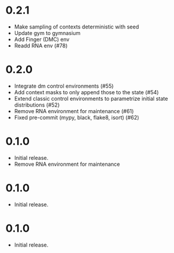 # 0.2.1
- Make sampling of contexts deterministic with seed
- Update gym to gymnasium
- Add Finger (DMC) env
- Readd RNA env (#78)

# 0.2.0
- Integrate dm control environments (#55)
- Add context masks to only append those to the state (#54)
- Extend classic control environments to parametrize initial state distributions (#52)
- Remove RNA environment for maintenance (#61)
- Fixed pre-commit (mypy, black, flake8, isort) (#62)

# 0.1.0
- Initial release.
- Remove RNA environment for maintenance

# 0.1.0
- Initial release.

# 0.1.0
- Initial release.